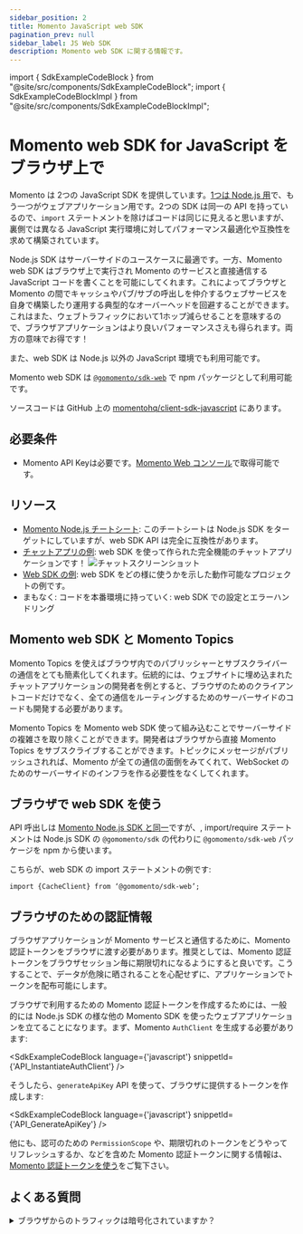 ```yaml
---
sidebar_position: 2
title: Momento JavaScript web SDK
pagination_prev: null
sidebar_label: JS Web SDK
description: Momento web SDK に関する情報です。
---
```


import { SdkExampleCodeBlock } from "@site/src/components/SdkExampleCodeBlock";
import { SdkExampleCodeBlockImpl } from "@site/src/components/SdkExampleCodeBlockImpl";

# Momento web SDK for JavaScript をブラウザ上で

Momento は 2つの JavaScript SDK を提供しています。[1つは Node.js 用](../nodejs/index.md)で、もう一つがウェブアプリケーション用です。2つの SDK は同一の API を持っているので、`import` ステートメントを除けばコードは同じに見えると思いますが、裏側では異なる JavaScript 実行環境に対してパフォーマンス最適化や互換性を求めて構築されています。

Node.js SDK はサーバーサイドのユースケースに最適です。一方、Momento web SDK はブラウザ上で実行され Momento のサービスと直接通信する JavaScript コードを書くことを可能にしてくれます。これによってブラウザと Momento の間でキャッシュやパブ/サブの呼出しを仲介するウェブサービスを自身で構築したり運用する典型的なオーバーヘッドを回避することができます。これはまた、ウェブトラフィックにおいて1ホップ減らせることを意味するので、ブラウザアプリケーションはより良いパフォーマンスさえも得られます。両方の意味でお得です！

また、web SDK は Node.js 以外の JavaScript 環境でも利用可能です。

Momento web SDK は [`@gomomento/sdk-web`](https://www.npmjs.com/package/@gomomento/sdk-web) で npm パッケージとして利用可能です。

ソースコードは GitHub 上の [momentohq/client-sdk-javascript](https://github.com/momentohq/client-sdk-javascript) にあります。

## 必要条件

- Momento API Keyは必要です。[Momento Web コンソール](https://console.gomomento.com/)で取得可能です。

## リソース

- [Momento Node.js チートシート](../nodejs/cheat-sheet.mdx): このチートシートは Node.js SDK をターゲットにしていますが、web SDK API は完全に互換性があります。
- [チャットアプリの例](https://github.com/momentohq/example-chat-app): web SDK を使って作られた完全機能のチャットアプリケーションです！
  ![チャットスクリーンショット](@site/static/img/web-sdk-chat-app.png)
- [Web SDK の例](https://github.com/momentohq/client-sdk-javascript/blob/main/examples/web/README.md): web SDK をどの様に使うかを示した動作可能なプロジェクトの例です。
- まもなく: コードを本番環境に持っていく: web SDK での設定とエラーハンドリング

## Momento web SDK と Momento Topics

Momento Topics を使えばブラウザ内でのパブリッシャーとサブスクライバーの通信をとても簡素化してくれます。伝統的には、ウェブサイトに埋め込まれたチャットアプリケーションの開発者を例とすると、ブラウザのためのクライアントコードだけでなく、全ての通信をルーティングするためのサーバーサイドのコードも開発する必要があります。

Momento Topics を Momento web SDK 使って組み込むことでサーバーサイドの複雑さを取り除くことができます。開発者はブラウザから直接 Momento Topics をサブスクライブすることができます。トピックにメッセージがパブリッシュされれば、Momento が全ての通信の面倒をみてくれて、WebSocket のためのサーバーサイドのインフラを作る必要性をなくしてくれます。

## ブラウザで web SDK を使う

API 呼出しは [Momento Node.js SDK と同一](../nodejs/cheat-sheet.mdx)ですが、, import/require ステートメントは Node.js SDK の `@gomomento/sdk` の代わりに `@gomomento/sdk-web` パッケージを npm から使います。

こちらが、web SDK の import ステートメントの例です:

`import {CacheClient} from ‘@gomomento/sdk-web’;`

## ブラウザのための認証情報

ブラウザアプリケーションが Momento サービスと通信するために、Momento 認証トークンをブラウザに渡す必要があります。推奨としては、Momento 認証トークンをブラウザセッション毎に期限切れになるようにすると良いです。こうすることで、データが危険に晒されることを心配せずに、アプリケーションでトークンを配布可能にします。

ブラウザで利用するための Momento 認証トークンを作成するためには、一般的には Node.js SDK の様な他の Momento SDK を使ったウェブアプリケーションを立てることになります。まず、Momento `AuthClient` を生成する必要があります:

<SdkExampleCodeBlock language={'javascript'} snippetId={'API_InstantiateAuthClient'} />

そうしたら、`generateApiKey` API を使って、ブラウザに提供するトークンを作成します:

<SdkExampleCodeBlock language={'javascript'} snippetId={'API_GenerateApiKey'} />

他にも、認可のための `PermissionScope` や、期限切れのトークンをどうやってリフレッシュするか、などを含めた Momento 認証トークンに関する情報は、[Momento 認証トークンを使う](../../authentication/index.mdx)をご覧下さい。

## よくある質問

<details>
  <summary>ブラウザからのトラフィックは暗号化されていますか？</summary>
Momento サービスの全てのトラフィックと同様に、web SDK は経路上は全て暗号化されています。加えると、SDK は TLS 1.2+ 暗号化を利用しています。
</details>
